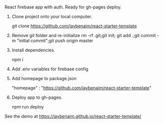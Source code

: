 React firebase app with auth.
Ready for gh-pages deploy.


1. Clone project onto your local computer.

   git clone https://github.com/jaybenaim/react-starter-template

2. Remove git folder and re-initialize
   rm -rf .git;git init; git add .;git commit -m "initial commit";git push origin master

2. Install dependencies.

   npm i

3. Add .env variables for firebase config

4. Add homepage to package.json

   "homepage" : "https://github.com/jaybenaim/react-starter-template"

5. Deploy app to gh-pages.

   npm run deploy



See the demo at https://jaybenaim.github.io/react-starter-template/
